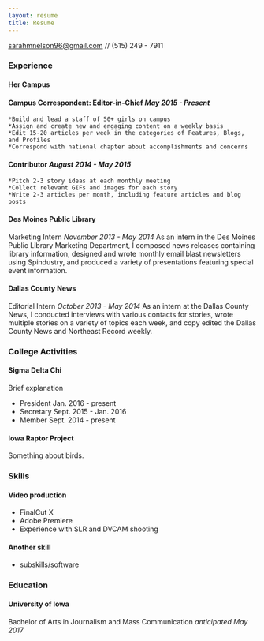 ```yaml
---
layout: resume
title: Resume
---
```

[sarahmnelson96@gmail.com](mailto:sarahmnelson96@gmail.com) // (515) 249 - 7911

### Experience

#### Her Campus
#### Campus Correspondent: Editor-in-Chief *May 2015 - Present*
    *Build and lead a staff of 50+ girls on campus
    *Assign and create new and engaging content on a weekly basis
    *Edit 15-20 articles per week in the categories of Features, Blogs, and Profiles
    *Correspond with national chapter about accomplishments and concerns

#### Contributor *August 2014 - May 2015*
    *Pitch 2-3 story ideas at each monthly meeting
    *Collect relevant GIFs and images for each story
    *Write 2-3 articles per month, including feature articles and blog posts


#### Des Moines Public Library
Marketing Intern *November 2013 - May 2014*
As an intern in the Des Moines Public Library Marketing Department, I composed news releases containing library information, designed and wrote monthly email blast newsletters using Spindustry, and produced a variety of presentations featuring special event information.  


#### Dallas County News
Editorial Intern *October 2013 - May 2014*
As an intern at the Dallas County News, I conducted interviews with various contacts for stories, wrote multiple stories on a variety of topics each week, and copy edited the Dallas County News and Northeast Record weekly. 


### College Activities
#### Sigma Delta Chi
Brief explanation

* President Jan. 2016 - present
* Secretary Sept. 2015 - Jan. 2016
* Member  Sept. 2014 - present


#### Iowa Raptor Project
Something about birds.

### Skills
#### Video production
* FinalCut X
* Adobe Premiere
* Experience with SLR and DVCAM shooting

#### Another skill
* subskills/software

### Education
#### University of Iowa
Bachelor of Arts in Journalism and Mass Communication *anticipated May 2017* 
